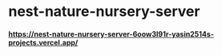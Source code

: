 # nest-nature-nursery-server

#### https://nest-nature-nursery-server-6oow3l91r-yasin2514s-projects.vercel.app/